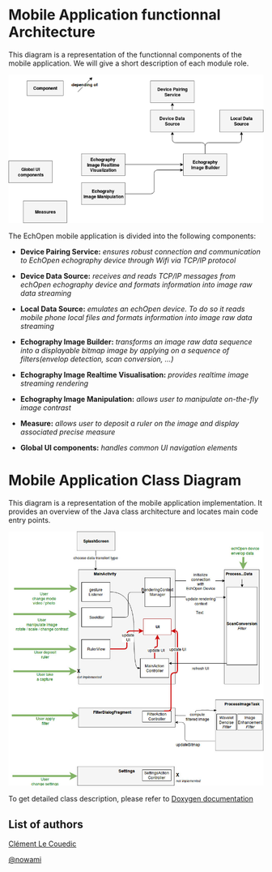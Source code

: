 # Mobile Application functionnal Architecture

This diagram is a representation of the functionnal components of the mobile application. We will give a short description of each module role.

![](../../assets/MobileFunctionnalArchitecture2.png)

The EchOpen mobile application is divided into the following components:

* **Device Pairing Service:** _ensures robust connection and communication to EchOpen echography device through Wifi via TCP/IP protocol_

* **Device Data Source:** _receives and reads TCP/IP messages from echOpen echography device and formats information into image raw data streaming_

* **Local Data Source:** _emulates an echOpen device. To do so it reads mobile phone local files and formats information into image raw data streaming_

* **Echography Image Builder:** _transforms an image raw data sequence into a displayable bitmap image by applying on a sequence of filters\(envelop detection, scan conversion, ...\)_

* **Echography Image Realtime Visualisation:** _provides realtime image streaming rendering_
* **Echography Image Manipulation:** _allows user to manipulate on-the-fly image contrast_

* **Measure:** _allows user to deposit a ruler on the image and display associated precise measure_

* **Global UI components:** _handles common UI navigation elements_

# Mobile Application Class Diagram

This diagram is a representation of the mobile application implementation. It provides an overview of the Java class architecture and locates main code entry points.

![](../../assets/MobileAppHighLevelArchitecture.jpg)

To get detailed class description, please refer to [Doxygen documentation](https://github.com/echopen/PRJ-medtec_androidapp/tree/master/doc/app_javadoc)

## List of authors

[Clément Le Couedic](https://www.gitbook.com/book/echopen/echopen_prototyping/edit#)

[@nowami](https://github.com/benchoufi)

